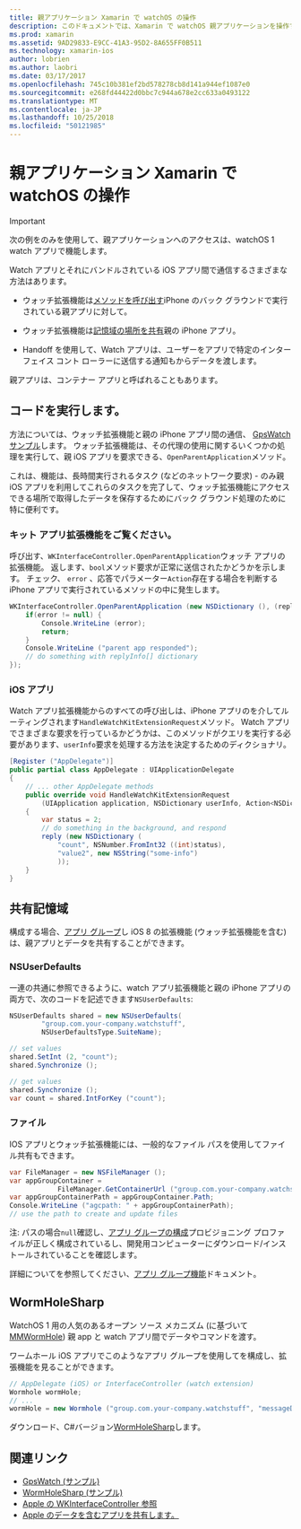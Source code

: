 ```yaml
---
title: 親アプリケーション Xamarin で watchOS の操作
description: このドキュメントでは、Xamarin で watchOS 親アプリケーションを操作する方法について説明します。 WatchKit アプリの拡張機能、iOS アプリや、共有記憶域がについて説明します。
ms.prod: xamarin
ms.assetid: 9AD29833-E9CC-41A3-95D2-8A655FF0B511
ms.technology: xamarin-ios
author: lobrien
ms.author: laobri
ms.date: 03/17/2017
ms.openlocfilehash: 745c10b381ef2bd578278cb8d141a944ef1087e0
ms.sourcegitcommit: e268fd44422d0bbc7c944a678e2cc633a0493122
ms.translationtype: MT
ms.contentlocale: ja-JP
ms.lasthandoff: 10/25/2018
ms.locfileid: "50121985"
---
```

# <a name="working-with-the-watchos-parent-application-in-xamarin"></a>親アプリケーション Xamarin で watchOS の操作

> [!IMPORTANT]
> 次の例をのみを使用して、親アプリケーションへのアクセスは、watchOS 1 watch アプリで機能します。


Watch アプリとそれにバンドルされている iOS アプリ間で通信するさまざまな方法はあります。

- ウォッチ拡張機能は[メソッドを呼び出す](#code)iPhone のバック グラウンドで実行されている親アプリに対して。

- ウォッチ拡張機能は[記憶域の場所を共有](#storage)親の iPhone アプリ。

- Handoff を使用して、Watch アプリは、ユーザーをアプリで特定のインターフェイス コント ローラーに送信する通知もからデータを渡します。

親アプリは、コンテナー アプリと呼ばれることもあります。


<a name="code" />

## <a name="run-code"></a>コードを実行します。

方法については、ウォッチ拡張機能と親の iPhone アプリ間の通信、 [GpsWatch サンプル](https://developer.xamarin.com/samples/GpsWatch)します。
ウォッチ拡張機能は、その代理の使用に関するいくつかの処理を実行して、親 iOS アプリを要求できる、`OpenParentApplication`メソッド。

これは、機能は、長時間実行されるタスク (などのネットワーク要求) - のみ親 iOS アプリを利用してこれらのタスクを完了して、ウォッチ拡張機能にアクセスできる場所で取得したデータを保存するためにバック グラウンド処理のために特に便利です。



### <a name="watch-kit-app-extension"></a>キット アプリ拡張機能をご覧ください。

呼び出す、`WKInterfaceController.OpenParentApplication`ウォッチ アプリの拡張機能。 返します、`bool`メソッド要求が正常に送信されたかどうかを示します。 チェック、 `error` 、応答でパラメーター`Action`存在する場合を判断する iPhone アプリで実行されているメソッドの中に発生します。

```csharp
WKInterfaceController.OpenParentApplication (new NSDictionary (), (replyInfo, error) => {
    if(error != null) {
        Console.WriteLine (error);
        return;
    }
    Console.WriteLine ("parent app responded");
    // do something with replyInfo[] dictionary
});
```


### <a name="ios-app"></a>iOS アプリ

Watch アプリ拡張機能からのすべての呼び出しは、iPhone アプリのを介してルーティングされます`HandleWatchKitExtensionRequest`メソッド。
Watch アプリでさまざまな要求を行っているかどうかは、このメソッドがクエリを実行する必要があります、`userInfo`要求を処理する方法を決定するためのディクショナリ。


```csharp
[Register ("AppDelegate")]
public partial class AppDelegate : UIApplicationDelegate
{
    // ... other AppDelegate methods
    public override void HandleWatchKitExtensionRequest
        (UIApplication application, NSDictionary userInfo, Action<NSDictionary> reply)
    {
        var status = 2;
        // do something in the background, and respond
        reply (new NSDictionary (
            "count", NSNumber.FromInt32 ((int)status),
            "value2", new NSString("some-info")
            ));
    }
}
```


<a name="storage" />

## <a name="shared-storage"></a>共有記憶域

構成する場合、[アプリ グループ](~/ios/watchos/app-fundamentals/app-groups.md)し iOS 8 の拡張機能 (ウォッチ拡張機能を含む) は、親アプリとデータを共有することができます。

<a name="nsuserdefaults" />

### <a name="nsuserdefaults"></a>NSUserDefaults

一連の共通に参照できるように、watch アプリ拡張機能と親の iPhone アプリの両方で、次のコードを記述できます`NSUserDefaults`:

```csharp
NSUserDefaults shared = new NSUserDefaults(
        "group.com.your-company.watchstuff",
        NSUserDefaultsType.SuiteName);

// set values
shared.SetInt (2, "count");
shared.Synchronize ();

// get values
shared.Synchronize ();
var count = shared.IntForKey ("count");
```

<a name="files" />

### <a name="files"></a>ファイル

IOS アプリとウォッチ拡張機能には、一般的なファイル パスを使用してファイル共有もできます。

```csharp
var FileManager = new NSFileManager ();
var appGroupContainer =
            FileManager.GetContainerUrl ("group.com.your-company.watchstuff");
var appGroupContainerPath = appGroupContainer.Path;
Console.WriteLine ("agcpath: " + appGroupContainerPath);
// use the path to create and update files
```

注: パスの場合`null`確認し、[アプリ グループの構成](~/ios/watchos/app-fundamentals/app-groups.md)プロビジョニング プロファイルが正しく構成されているし、開発用コンピューターにダウンロード/インストールされていることを確認します。

詳細についてを参照してください、[アプリ グループ機能](~/ios/deploy-test/provisioning/capabilities/app-groups-capabilities.md)ドキュメント。

## <a name="wormholesharp"></a>WormHoleSharp

WatchOS 1 用の人気のあるオープン ソース メカニズム (に基づいて[MMWormHole](https://github.com/mutualmobile/MMWormhole)) 親 app と watch アプリ間でデータやコマンドを渡す。

ワームホール iOS アプリでこのようなアプリ グループを使用してを構成し、拡張機能を見ることができます。

```csharp
// AppDelegate (iOS) or InterfaceController (watch extension)
Wormhole wormHole;
// ...
wormHole = new Wormhole ("group.com.your-company.watchstuff", "messageDir");
```

ダウンロード、C#バージョン[WormHoleSharp](https://github.com/Clancey/WormHoleSharp)します。



## <a name="related-links"></a>関連リンク

- [GpsWatch (サンプル)](https://developer.xamarin.com/samples/monotouch/WatchKit/WatchKitCatalog/)
- [WormHoleSharp (サンプル)](https://github.com/Clancey/WormHoleSharp)
- [Apple の WKInterfaceController 参照](https://developer.apple.com/library/prerelease/ios/documentation/WatchKit/Reference/WKInterfaceController_class/index.html#//apple_ref/occ/clm/WKInterfaceController/openParentApplication:reply:)
- [Apple のデータを含むアプリを共有します。](https://developer.apple.com/library/ios/documentation/General/Conceptual/ExtensibilityPG/ExtensionScenarios.html)
